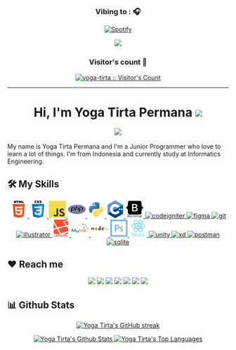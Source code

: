 <div align="center">
  
### Vibing to : 🎧
[![Spotify](https://spotify-github-profile.vercel.app/api/view?uid=31ofkg7oqoqcgrx2nq4nnpnjbc2q&cover_image=true&theme=novatorem&show_offline=false&background_color=121212&interchange=false&bar_color=53b14f&bar_color_cover=false)](https://open.spotify.com/user/31ofkg7oqoqcgrx2nq4nnpnjbc2q)

<a href="https://www.youtube.com/watch?v=dQw4w9WgXcQ">
  <img src="https://media.giphy.com/media/Vuw9m5wXviFIQ/source.gif" width="300" height="auto" />
</a>

### Visitor's count 👀
<a href="https://yoga-tirta.github.io">
  <img src="https://profile-counter.glitch.me/{yoga-tirta}/count.svg" alt="yoga-tirta :: Visitor's Count" />
</a>

</div><hr/>

<div align="center">
  <h1>Hi, I'm Yoga Tirta Permana <img src="https://media.giphy.com/media/hvRJCLFzcasrR4ia7z/giphy.gif" width="35"></h1>
  <p><a href="https://github.com/DenverCoder1/readme-typing-svg"><img src="https://readme-typing-svg.herokuapp.com?lines=Music+and+Movies+is+my+Stereo;Web+Developer+||+Informatics+Engineering;Enthusiastic+to+learn+new+things&center=true&width=500&height=50"></a></p>
</div>

My name is Yoga Tirta Permana and I'm a Junior Programmer who love to learn a lot of things. I'm from Indonesia and currently study at Informatics Engineering.

<!-- languages tools -->
## 🛠 My Skills

<p align="center">
  <a href="https://www.w3.org/html/" target="_blank"> <img src="https://raw.githubusercontent.com/devicons/devicon/master/icons/html5/html5-original-wordmark.svg" alt="html5" width="40" height="40"/> </a>
  <a href="https://www.w3schools.com/css/" target="_blank"> <img src="https://raw.githubusercontent.com/devicons/devicon/master/icons/css3/css3-original-wordmark.svg" alt="css3" width="40" height="40"/> </a>
  <a href="https://developer.mozilla.org/en-US/docs/Web/JavaScript" target="_blank"> <img src="https://raw.githubusercontent.com/devicons/devicon/master/icons/javascript/javascript-original.svg" alt="javascript" width="40" height="40"/> </a>
  <a href="https://www.php.net" target="_blank"> <img src="https://raw.githubusercontent.com/devicons/devicon/master/icons/php/php-original.svg" alt="php" width="40" height="40"/> </a>
  <a href="https://www.python.org" target="_blank"> <img src="https://raw.githubusercontent.com/devicons/devicon/master/icons/python/python-original.svg" alt="python" width="40" height="40"/> </a>
  <a href="https://www.w3schools.com/cpp/" target="_blank" rel="noreferrer"> <img src="https://raw.githubusercontent.com/devicons/devicon/master/icons/cplusplus/cplusplus-original.svg" alt="cplusplus" width="40" height="40"/> </a>
  <a href="https://getbootstrap.com" target="_blank"> <img src="https://raw.githubusercontent.com/devicons/devicon/master/icons/bootstrap/bootstrap-plain-wordmark.svg" alt="bootstrap" width="40" height="40"/> </a>
  <a href="https://codeigniter.com" target="_blank"> <img src="https://cdn.worldvectorlogo.com/logos/codeigniter.svg" alt="codeigniter" width="40" height="40"/> </a> 
  <a href="https://www.figma.com/" target="_blank"> <img src="https://www.vectorlogo.zone/logos/figma/figma-icon.svg" alt="figma" width="40" height="40"/> </a>
  <a href="https://git-scm.com/" target="_blank"> <img src="https://www.vectorlogo.zone/logos/git-scm/git-scm-icon.svg" alt="git" width="40" height="40"/> </a>
  <a href="https://www.adobe.com/in/products/illustrator.html" target="_blank"> <img src="https://www.vectorlogo.zone/logos/adobe_illustrator/adobe_illustrator-icon.svg" alt="illustrator" width="40" height="40"/> </a> 
  <a href="https://laravel.com/" target="_blank"> <img src="https://raw.githubusercontent.com/devicons/devicon/master/icons/laravel/laravel-plain-wordmark.svg" alt="laravel" width="40" height="40"/> </a> 
  <a href="https://www.mysql.com/" target="_blank"> <img src="https://raw.githubusercontent.com/devicons/devicon/master/icons/mysql/mysql-original-wordmark.svg" alt="mysql" width="40" height="40"/> </a> 
  <a href="https://nodejs.org" target="_blank"> <img src="https://raw.githubusercontent.com/devicons/devicon/master/icons/nodejs/nodejs-original-wordmark.svg" alt="nodejs" width="40" height="40"/> </a> 
  <a href="https://www.photoshop.com/en" target="_blank"> <img src="https://raw.githubusercontent.com/devicons/devicon/master/icons/photoshop/photoshop-line.svg" alt="photoshop" width="40" height="40"/> </a> 
  <a href="https://reactjs.org/" target="_blank"> <img src="https://raw.githubusercontent.com/devicons/devicon/master/icons/react/react-original-wordmark.svg" alt="react" width="40" height="40"/> </a> 
  <a href="https://unity.com/" target="_blank"> <img src="https://www.vectorlogo.zone/logos/unity3d/unity3d-icon.svg" alt="unity" width="40" height="40"/> </a> 
  <a href="https://www.adobe.com/products/xd.html" target="_blank"> <img src="https://cdn.worldvectorlogo.com/logos/adobe-xd.svg" alt="xd" width="40" height="40"/> </a>
  <a href="https://postman.com" target="_blank" rel="noreferrer"> <img src="https://www.vectorlogo.zone/logos/getpostman/getpostman-icon.svg" alt="postman" width="40" height="40"/> </a>
  <a href="https://www.sqlite.org/" target="_blank" rel="noreferrer"> <img src="https://www.vectorlogo.zone/logos/sqlite/sqlite-icon.svg" alt="sqlite" width="40" height="40"/> </a>
</p>

<!-- social -->
## ❤️ Reach me

<p align="center">
  <a href="https://www.linkedin.com/in/yoga-tirta-6707721b0/"><img src="https://img.shields.io/badge/LinkedIn-%230077B5.svg?&style=for-the-badge&logo=linkedin&logoColor=white" /></a>
  <a href="https://twitter.com/yogatirtap_"><img src="https://img.shields.io/badge/Twitter-1DA1F2?style=for-the-badge&logo=twitter&logoColor=white" /></a> 
  <a href="https://www.instagram.com/hi.yogatirta/"><img src="https://img.shields.io/badge/Instagram-E4405F?style=for-the-badge&logo=instagram&logoColor=white" /></a>
  <a href="https://www.facebook.com/yogatirtapermana552"><img src="https://img.shields.io/badge/Facebook-3b5998?style=for-the-badge&logo=facebook&logoColor=white" /></a>
  <a href="https://api.whatsapp.com/send/?phone=6285158925522&text&type=phone_number&app_absent=0"><img src="https://img.shields.io/badge/WhatsApp-25D366?style=for-the-badge&logo=whatsapp&logoColor=white" /></a>
  <a href="mailto:yogatirtapermana552@gmail.com"><img src="https://img.shields.io/badge/Gmail-%23D14836.svg?&style=for-the-badge&logo=gmail&logoColor=white" /></a>
  <a href="https://yoga-tirta.github.io/"><img src="https://img.shields.io/badge/Website-ff9900?style=for-the-badge&logo=GoogleChrome&logoColor=white" /> </a>
<!--   <a href="https://github.com/yoga-tirta"><img src="https://img.shields.io/badge/Github-000000.svg?&style=for-the-badge&logo=github&logoColor=white" /></a> -->
</p>

<!-- stats -->
## 📊 Github Stats

<p align="center">
  <a href="https://github.com/yoga-tirta?tab=repositories">
    <img src="https://github-readme-streak-stats.herokuapp.com/?user=yoga-tirta&theme=tokyonight&hide_border=true" alt="Yoga Tirta's GitHub streak"/>
  </a>
</p>

<p align="center">
  <a href="https://github.com/yoga-tirta?tab=repositories">
    <img alt="Yoga Tirta's Github Stats" src="https://denvercoder1-github-readme-stats.vercel.app/api?username=yoga-tirta&show_icons=true&count_private=true&theme=tokyonight&hide_border=true" height="180px"/>
  </a>
  <a href="https://github.com/yoga-tirta?tab=repositories">
    <img alt="Yoga Tirta's Top Languages" src="https://denvercoder1-github-readme-stats.vercel.app/api/top-langs/?username=yoga-tirta&langs_count=8&layout=compact&theme=tokyonight&hide_border=true" height="180px"/>
  </a>
</p>

<!-- [![Yoga Tirta's github activity graph](https://github-readme-activity-graph.cyclic.app/graph?username=yoga-tirta&theme=tokyo-night)](https://github.com/yoga-tirta?tab=repositories) -->
